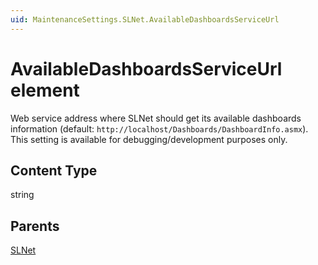 ```yaml
---
uid: MaintenanceSettings.SLNet.AvailableDashboardsServiceUrl
---
```


# AvailableDashboardsServiceUrl element

Web service address where SLNet should get its available dashboards information (default: `http://localhost/Dashboards/DashboardInfo.asmx`). This setting is available for debugging/development purposes only.

## Content Type

string

## Parents

[SLNet](xref:MaintenanceSettings.SLNet)
